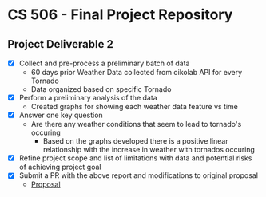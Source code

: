 # CS 506 - Final Project Repository

## Project Deliverable 2

- [x] Collect and pre-process a preliminary batch of data
  - 60 days prior Weather Data collected from oikolab API for every Tornado
  - Data organized based on specific Tornado
- [x] Perform a preliminary analysis of the data
  - Created graphs for showing each weather data feature vs time
- [x] Answer one key question
  - Are there any weather conditions that seem to lead to tornado's occuring
    - Based on the graphs developed there is a positive linear relationship with the increase in weather with tornados occuring
- [x] Refine project scope and list of limitations with data and potential risks of achieving project goal
- [x] Submit a PR with the above report and modifications to original proposal
  - [Proposal](Project_Proposal_CS506.md)